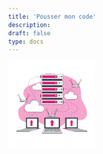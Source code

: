 ```yaml
---
title: 'Pousser mon code'
description:
draft: false
type: docs
---
```


<img src="./cdc-illustration-pousser-mon-code.png" alt="Pousser mon code" style="width: 35%;">
